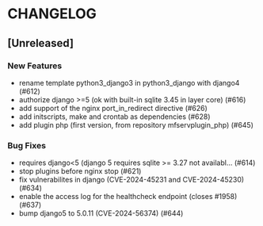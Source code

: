 # CHANGELOG

## [Unreleased]

### New Features

- rename template python3_django3 in python3_django with django4 (#612)
- authorize django >=5 (ok with built-in sqlite 3.45 in layer core) (#616)
- add support of the nginx port_in_redirect directive (#626)
- add initscripts, make and crontab as dependencies (#628)
- add plugin php (first version, from repository mfservplugin_php) (#645)

### Bug Fixes

- requires django<5 (django 5 requires sqlite >= 3.27 not availabl… (#614)
- stop plugins before nginx stop (#621)
- fix vulnerabilites in django (CVE-2024-45231 and CVE-2024-45230) (#634)
- enable the access log for the healthcheck endpoint (closes #1958) (#637)
- bump django5 to 5.0.11 (CVE-2024-56374) (#644)


